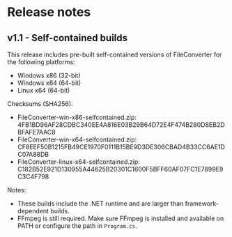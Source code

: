 # Release notes

## v1.1 - Self-contained builds

This release includes pre-built self-contained versions of FileConverter for the following platforms:

- Windows x86 (32-bit)
- Windows x64 (64-bit)
- Linux x64 (64-bit)

Checksums (SHA256):

- FileConverter-win-x86-selfcontained.zip: 4FB1BD96AF28CDBC340EE4A816E03B29B64D72E4F474B280D8EB2DBFAFE7AAC8
- FileConverter-win-x64-selfcontained.zip: CF8EEF50B1215FB49CE1970F0111B15BE9D3DE306CBAD4B33CC6AE1DC07A88DB
- FileConverter-linux-x64-selfcontained.zip: C182B52E921D130955A44625B20301C1600F5BFF60AF07FC1E7899E9C3C4F798

Notes:
- These builds include the .NET runtime and are larger than framework-dependent builds.
- FFmpeg is still required. Make sure FFmpeg is installed and available on PATH or configure the path in `Program.cs`.

